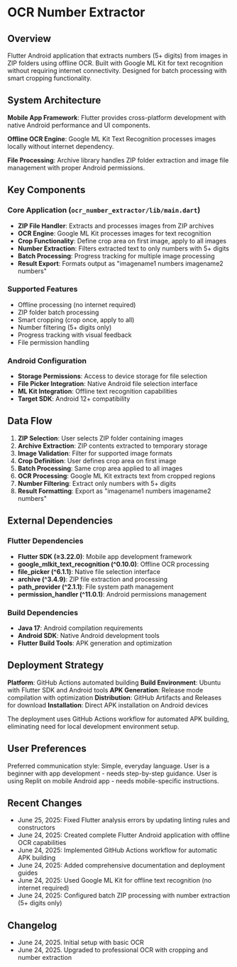 # OCR Number Extractor

## Overview

Flutter Android application that extracts numbers (5+ digits) from images in ZIP folders using offline OCR. Built with Google ML Kit for text recognition without requiring internet connectivity. Designed for batch processing with smart cropping functionality.

## System Architecture

**Mobile App Framework**: Flutter provides cross-platform development with native Android performance and UI components.

**Offline OCR Engine**: Google ML Kit Text Recognition processes images locally without internet dependency.

**File Processing**: Archive library handles ZIP folder extraction and image file management with proper Android permissions.

## Key Components

### Core Application (`ocr_number_extractor/lib/main.dart`)
- **ZIP File Handler**: Extracts and processes images from ZIP archives
- **OCR Engine**: Google ML Kit processes images for text recognition
- **Crop Functionality**: Define crop area on first image, apply to all images
- **Number Extraction**: Filters extracted text to only numbers with 5+ digits
- **Batch Processing**: Progress tracking for multiple image processing
- **Result Export**: Formats output as "imagename1 numbers imagename2 numbers"

### Supported Features
- Offline processing (no internet required)
- ZIP folder batch processing
- Smart cropping (crop once, apply to all)
- Number filtering (5+ digits only)
- Progress tracking with visual feedback
- File permission handling

### Android Configuration
- **Storage Permissions**: Access to device storage for file selection
- **File Picker Integration**: Native Android file selection interface
- **ML Kit Integration**: Offline text recognition capabilities
- **Target SDK**: Android 12+ compatibility

## Data Flow

1. **ZIP Selection**: User selects ZIP folder containing images
2. **Archive Extraction**: ZIP contents extracted to temporary storage
3. **Image Validation**: Filter for supported image formats
4. **Crop Definition**: User defines crop area on first image
5. **Batch Processing**: Same crop area applied to all images
6. **OCR Processing**: Google ML Kit extracts text from cropped regions
7. **Number Filtering**: Extract only numbers with 5+ digits
8. **Result Formatting**: Export as "imagename1 numbers imagename2 numbers"

## External Dependencies

### Flutter Dependencies
- **Flutter SDK (≥3.22.0)**: Mobile app development framework
- **google_mlkit_text_recognition (^0.10.0)**: Offline OCR processing
- **file_picker (^6.1.1)**: Native file selection interface
- **archive (^3.4.9)**: ZIP file extraction and processing
- **path_provider (^2.1.1)**: File system path management
- **permission_handler (^11.0.1)**: Android permissions management

### Build Dependencies
- **Java 17**: Android compilation requirements
- **Android SDK**: Native Android development tools
- **Flutter Build Tools**: APK generation and optimization

## Deployment Strategy

**Platform**: GitHub Actions automated building
**Build Environment**: Ubuntu with Flutter SDK and Android tools
**APK Generation**: Release mode compilation with optimization
**Distribution**: GitHub Artifacts and Releases for download
**Installation**: Direct APK installation on Android devices

The deployment uses GitHub Actions workflow for automated APK building, eliminating need for local development environment setup.

## User Preferences

Preferred communication style: Simple, everyday language.
User is a beginner with app development - needs step-by-step guidance.
User is using Replit on mobile Android app - needs mobile-specific instructions.

## Recent Changes

- June 25, 2025: Fixed Flutter analysis errors by updating linting rules and constructors
- June 24, 2025: Created complete Flutter Android application with offline OCR capabilities
- June 24, 2025: Implemented GitHub Actions workflow for automatic APK building
- June 24, 2025: Added comprehensive documentation and deployment guides
- June 24, 2025: Used Google ML Kit for offline text recognition (no internet required)
- June 24, 2025: Configured batch ZIP processing with number extraction (5+ digits only)

## Changelog

- June 24, 2025. Initial setup with basic OCR
- June 24, 2025. Upgraded to professional OCR with cropping and number extraction